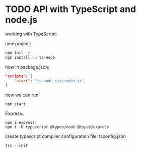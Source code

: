 # TODO API with TypeScript and node.js

working with TypeScript:

new project:


```bash
npm init -y
npm install -D ts-node
```

now in package.json:

```json
"scripts": {
    "start": "ts-node src/index.ts"
}
```

now we can run:
```
npm start
```

Express:

```
npm i express
npm i -D typescript @types/node @types/express
```

create typescript compiler configuration file: tsconfig.json

```
tsc --init
```


